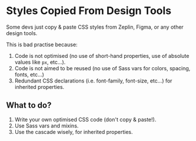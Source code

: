# Styles Copied From Design Tools

Some devs just copy & paste CSS styles from Zeplin, Figma, or any other design tools.

This is bad practise because:

1. Code is not optimised (no use of short-hand properties, use of absolute values like `px`, etc…).
2. Code is not aimed to be reused (no use of Sass vars for colors, spacing, fonts, etc…)
3. Redundant CSS declarations (i.e. font-family, font-size, etc…) for inherited properties.

## What to do?

1. Write your own optimised CSS code (don't copy & paste!).
2. Use Sass vars and mixins.
3. Use the cascade wisely, for inherited properties.
